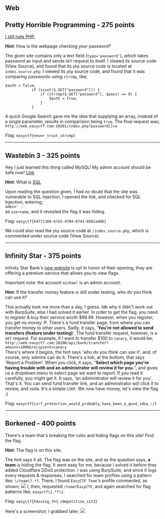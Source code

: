 Web
-----

Pretty Horrible Programming - 275 points
------------------
[I still hate PHP.](http://web.easyctf.com:10201/)

**Hint**:
How is the webpage checking your password?

The given site contains only a text field (`type='password'`), which takes password as input and sends `GET` request to itself. I viewed its source code (View Source), and found that its `php` source code is located at `index.source.php`. I viewed its `php` source code, and found that it was comparing passwords using `strcmp`, like;
```
$auth = false;
            if (isset($_GET["password"])) {
                if (strcmp($_GET["password"], $pass) == 0) {
                    $auth = true;
                }
            }
```
A quick Google Search gave me the idea that supplying an array, instead of a single parameter, results in comparision being `true`. 
The final request was;<br/>
`http://web.easyctf.com:10201/index.php?password[]=x`

Flag: `easyctf{never_trust_strcmp}`

--------------------

Wastebin 3 - 325 points
-----------------------
Hey I just learned this thing called MySQL! My admin account should be safe now! [Link](http://web.easyctf.com:10207/3/)

**Hint**:
What is [SQL](http://www.w3schools.com/sql/)

Upon reading the question given, I had no doubt that the site was vulnerable to SQL Injection. I opened the link, and checked for SQL Injection, entering;<br/>
`admin' -- `<br/>
as `username`, and it revealed the flag it was hiding.

Flag: `easyctf{54771309-67e5-4704-8743-6981a40b}`

We could also read the `php` source code at `/index.source.php`, which is commented under source code (View Source).

------------------------

Infinity Star - 375 points
-----------------
Infinity Star Bank's [new website](http://web.easyctf.com:10206/) is up! In honor of their opening, they are offering a premium service that allows you to view flags.

Important note: the account `michael` is an admin account.

**Hint**:
If the transfer money feature is still under testing, who do you think can use it?

This actually took me more than a day, I guess. Idk why it didn't work out with BurpSuite, else I had solved it earlier. In order to get the flag, you need to register & buy their service worth $99.99. However, when you register, you get no money :P. There's a fund transfer page, from where you can transfer money to other users. Sadly, it says, '**You're not allowed to send transfers (feature under testing)**'. The fund transfer request, however, is a `GET` request. For example, if I want to transfer $100 to `canary`, it would be;<br/>
`http://web.easyctf.com:10206/api/bank/transfer?amount=1000&recipient=canary`<br/>
There's where it begins, the hint says 'who do you think can use it', and, of course, only admins can do it. There's a link, at the bottom, that says 'Report a Problem'. When you click, it says, "**Select which page you're having trouble with and an administrator will review it for you.**", and gives us a dropdown menu to select page we want to report. If you read it carefully, you might get it. It says, 'an administrator will review it for you'. That's it. You can send fund transfer link, and an administrator will click it to review, and voila. It's a simple `CSRF`. We now have money, let's view the flag ;)

Flag: `easyctf{csrf_protection_would_probably_have_been_a_good_idea_:/}`

----------------------

Borkened - 400 points
---------------------
There's a team that's breaking the rules and hiding flags on this site! Find the flag.

**Hint**:
The flag is on this site.

The hint says it all. The flag was on the site, and as the question says, **a team** is hiding the flag. It went easy for me, because I solved it before they added Cloudflare DDoS protection. I was using BurpSuite, and since it logs every requests & responses, I searched for team profiles using a pattern like;
`\/team\?.*?`.
There, I found `EasyCTF Team`'s profile commented, as shown;
<img src='http://i.imgur.com/sim79D1.png?1' />
I, then, requested `/team?EasyCTF`, and again searched for flag patterns like;
`easyctf\{.*?\}`.

Flag: `easyctf{h4xxing_th3_c0mpetition_s1t3}`

Here's a screenshot, I grabbed later;
<img src='http://i.imgur.com/z4l0wQ2.png?1' />
